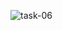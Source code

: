 
![task-06](https://user-images.githubusercontent.com/56226566/141680221-f6a131c3-0e67-4788-8a7f-3f89f2ff59d2.gif)
